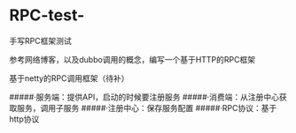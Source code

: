 # RPC-test-
手写RPC框架测试

参考网络博客，以及dubbo调用的概念，编写一个基于HTTP的RPC框架

基于netty的RPC调用框架（待补）

#####·服务端：提供API，启动的时候要注册服务
#####·消费端：从注册中心获取服务，调用子服务
#####·注册中心：保存服务配置
#####·RPC协议：基于http协议
